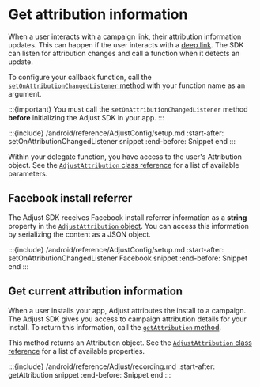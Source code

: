 # Get attribution information

When a user interacts with a campaign link, their attribution information updates. This can happen if the user interacts with a [deep link](https://help.adjust.com/en/article/deep-links). The SDK can listen for attribution changes and call a function when it detects an update.

To configure your callback function, call the [`setOnAttributionChangedListener` method](#android-setonattributionchangedlistener-invocation) with your function name as an argument.

:::{important}
You must call the `setOnAttributionChangedListener` method **before** initializing the Adjust SDK in your app.
:::

:::{include} /android/reference/AdjustConfig/setup.md
:start-after: setOnAttributionChangedListener snippet
:end-before: Snippet end
:::

Within your delegate function, you have access to the user's Attribution object. See the [`AdjustAttribution` class reference](/android/reference/AdjustAttribution.md) for a list of available parameters.

## Facebook install referrer

The Adjust SDK receives Facebook install referrer information as a **string** property in the [`AdjustAttribution` object](/android/reference/AdjustAttribution.md). You can access this information by serializing the content as a JSON object.

:::{include} /android/reference/AdjustConfig/setup.md
:start-after: setOnAttributionChangedListener Facebook snippet
:end-before: Snippet end
:::

## Get current attribution information

When a user installs your app, Adjust attributes the install to a campaign. The Adjust SDK gives you access to campaign attribution details for your install. To return this information, call the [`getAttribution` method](#android-getattribution-invocation).

This method returns an Attribution object. See the [`AdjustAttribution` class reference](/android/reference/AdjustAttribution.md) for a list of available properties.

:::{include} /android/reference/Adjust/recording.md
:start-after: getAttribution snippet
:end-before: Snippet end
:::
